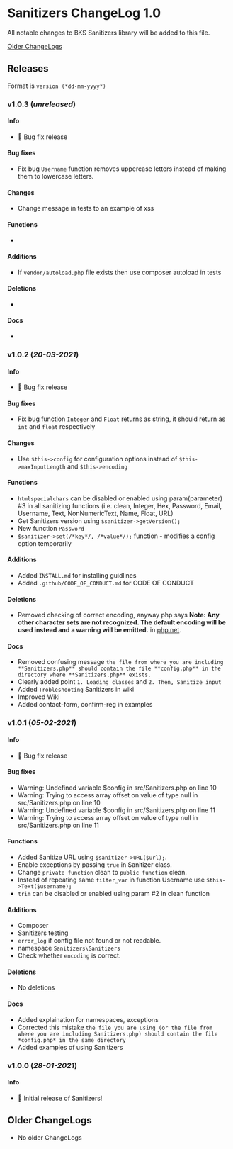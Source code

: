 # Sanitizers ChangeLog 1.0

All notable changes to BKS Sanitizers library will be added to this file.

[Older ChangeLogs](#older-changelogs)

## Releases

Format is `version (*dd-mm-yyyy*)`

### v1.0.3 (*unreleased*)

#### Info
 * 🐛 Bug fix release

#### Bug fixes
 * Fix bug `Username` function removes uppercase letters instead of making them to lowercase letters.

#### Changes
 * Change message in tests to an example of xss

#### Functions
 * 

#### Additions
 * If `vendor/autoload.php` file exists then use composer autoload in tests

#### Deletions
 * 

#### Docs
 * 

### v1.0.2 (*20-03-2021*)

#### Info
 * 🐛 Bug fix release

#### Bug fixes
 * Fix bug function `Integer` and `Float` returns as string, it should return as `int` and `float` respectively

#### Changes
 * Use `$this->config` for configuration options instead of `$this->maxInputLength` and `$this->encoding`

#### Functions
 * `htmlspecialchars` can be disabled or enabled using param(parameter) #3 in all sanitizing functions (i.e. clean, Integer, Hex, Password, Email, Username, Text, NonNumericText, Name, Float, URL)
 * Get Sanitizers version using `$sanitizer->getVersion();`
 * New function `Password`
 * `$sanitizer->set(/*key*/, /*value*/);` function - modifies a config option temporarily

#### Additions
 * Added `INSTALL.md` for installing guidlines
 * Added `.github/CODE_OF_CONDUCT.md` for CODE OF CONDUCT

#### Deletions
 * Removed checking of correct encoding, anyway php says **Note: Any other character sets are not recognized. The default encoding will be used instead and a warning will be emitted.** in [php.net](http://www.php.net/manual/en/function.htmlspecialchars).

#### Docs
 * Removed confusing message `the file from where you are including **Sanitizers.php** should contain the file **config.php** in the directory where **Sanitizers.php** exists.`
 * Clearly added point `1. Loading classes` and `2. Then, Sanitize input`
 * Added `Trobleshooting` Sanitizers in wiki
 * Improved Wiki
 * Added contact-form, confirm-reg in examples

### v1.0.1 (*05-02-2021*)

#### Info
 * 🐛 Bug fix release

#### Bug fixes
 * Warning: Undefined variable $config in src/Sanitizers.php on line 10
 * Warning: Trying to access array offset on value of type null in src/Sanitizers.php on line 10
 * Warning: Undefined variable $config in src/Sanitizers.php on line 11
 * Warning: Trying to access array offset on value of type null in src/Sanitizers.php on line 11

#### Functions
 * Added Sanitize URL using `$sanitizer->URL($url);`.
 * Enable exceptions by passing `true` in Sanitizer class.
 * Change `private function` clean to `public function` clean.
 * Instead of repeating same `filter_var` in function Username use `$this->Text($username);`
 * `trim` can be disabled or enabled using param #2 in clean function

#### Additions
 * Composer
 * Sanitizers testing
 * `error_log` if config file not found or not readable.
 * namespace `Sanitizers\Sanitizers`
 * Check whether `encoding` is correct.

#### Deletions
 * No deletions

#### Docs
 * Added explaination for namespaces, exceptions
 * Corrected this mistake `the file you are using (or the file from where you are including Sanitizers.php) should contain the file *config.php* in the same directory`
 * Added examples of using Sanitizers

### v1.0.0 (*28-01-2021*)

#### Info
 * 🎉 Initial release of Sanitizers!

<h2><a name="older-changelogs">Older ChangeLogs</a></h2>

 * No older ChangeLogs
